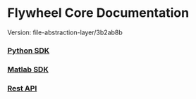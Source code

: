 # Flywheel Core Documentation
Version: file-abstraction-layer/3b2ab8b

### [Python SDK](python/)

### [Matlab SDK](matlab/)

### [Rest API](swagger/index.html)

